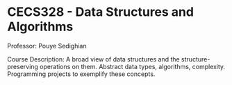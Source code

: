 # CECS328 - Data Structures and Algorithms

Professor: Pouye Sedighian 

Course Description: A broad view of data structures and the structure-preserving operations on them. Abstract data types, algorithms, complexity. Programming projects to exemplify these concepts.
